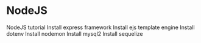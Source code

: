 # NodeJS
NodeJS tutorial
Install express framework
Install ejs template engine
Install dotenv
Install nodemon
Install mysql2
Install sequelize
